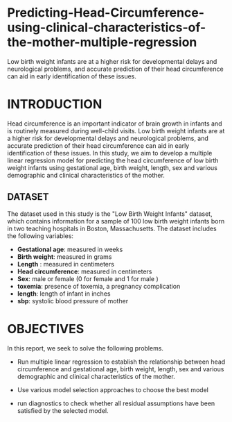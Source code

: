 # Predicting-Head-Circumference-using-clinical-characteristics-of-the-mother-multiple-regression
Low birth weight infants are at a higher risk for developmental delays and neurological problems, and accurate prediction of their head circumference can aid in early identification of these issues.

# INTRODUCTION
Head circumference is an important indicator of brain growth in infants and is routinely measured during well-child visits. Low birth weight infants are at a higher risk for developmental delays and neurological problems, and accurate prediction of their head circumference can aid in early identification of these issues. In this study, we aim to develop a multiple linear regression model for predicting the head circumference of low birth weight infants using gestational age, birth weight, length,  sex and various demographic and clinical characteristics of the mother.


## DATASET 
The dataset used in this study is the "Low Birth Weight Infants" dataset, which contains information for a sample of 100 low birth weight infants born in two teaching hospitals in Boston, Massachusetts. The dataset includes the following variables:

* **Gestational age**: measured in weeks
* **Birth weight**: measured in grams
* **Length** : measured in centimeters
* **Head circumference**: measured in centimeters
* **Sex**: male or female (0 for female and 1 for male )
* **toxemia**: presence of toxemia, a pregnancy complication
* **length**: length of infant in inches
* **sbp**: systolic blood pressure of mother

# OBJECTIVES 
In this report, we seek to solve the following problems.

*	Run multiple linear regression to establish the relationship between head circumference and gestational age, birth weight, length,  sex and various demographic and clinical characteristics of the mother.

* Use various model selection approaches to choose the best model

*	run diagnostics to check whether all residual assumptions have been satisfied by the selected model.

